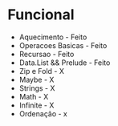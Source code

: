 # Funcional
* Aquecimento          -    Feito
* Operacoes Basicas    -    Feito
* Recursao             -    Feito
* Data.List && Prelude -    Feito
* Zip e Fold           -    X
* Maybe                -    X
* Strings              -    X
* Math                 -    X
* Infinite             -    X
* Ordenação            -    x